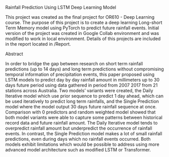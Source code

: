 Rainfall Prediction Using LSTM Deep Learning Model
 
This project was created as the final project for OR610 - Deep Learning course. The purpose of this project is to create a deep learning Long-short Term Memory model using PyTorch to predict future rainfall events. Initial version of the project was created in Google Collab environment and was modified to work in local environment. Details of this projects are included in the report located in /Report.

Abstract

In order to bridge the gap between research on short term rainfall predictions (up to 14 days) and long term predictions without compromising temporal information of precipitation events, this paper proposed using LSTM models to predict day by day rainfall amount in millimeters up to 30 days future period using data gathered in period from 2007 2017 from 21 stations across Australia. Two models’ variants were created, the Daily Iterative model which use prior sequence to predict 1 day ahead, which can be used iteratively to predict long term rainfalls, and the Single Prediction model where the model output 30 days future rainfall sequence at once. Comparison with 0 predictors and random weighted model showed that both model variants were able to capture some patterns between historical record data and future rainfall amount. The Daily Iterative model tends to overpredict rainfall amount but underpredict the occurrence of rainfall events. In contrast, the Single Prediction model makes a lot of small rainfall predictions, even during days which no rainfall events occurred. Both models exhibit limitations which would be possible to address using more advanced model architecture such as modified LSTM or Transformer.

